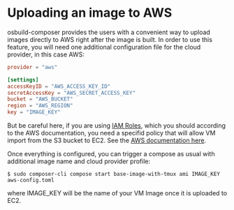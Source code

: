 # Uploading an image to AWS

osbuild-composer provides the users with a convenient way to upload images directly to AWS right after the image is built. In order to use this feature, you will need one additional configuration file for the cloud provider, in this case AWS:

```toml
provider = "aws"

[settings]
accessKeyID = "AWS_ACCESS_KEY_ID"
secretAccessKey = "AWS_SECRET_ACCESS_KEY"
bucket = "AWS_BUCKET"
region = "AWS_REGION"
key = "IMAGE_KEY"
```

But be careful here, if you are using [IAM Roles](https://docs.aws.amazon.com/IAM/latest/UserGuide/introduction.html), which you should according to the AWS documentation, you need a specifid policy that will allow VM import from the S3 bucket to EC2. See the [AWS documentation here](https://docs.aws.amazon.com/vm-import/latest/userguide/vmie_prereqs.html).

Once everything is configured, you can trigger a compose as usual with additional image name and cloud provider profile:
```
$ sudo composer-cli compose start base-image-with-tmux ami IMAGE_KEY aws-config.toml
```
where IMAGE_KEY will be the name of your VM Image once it is uploaded to EC2.



